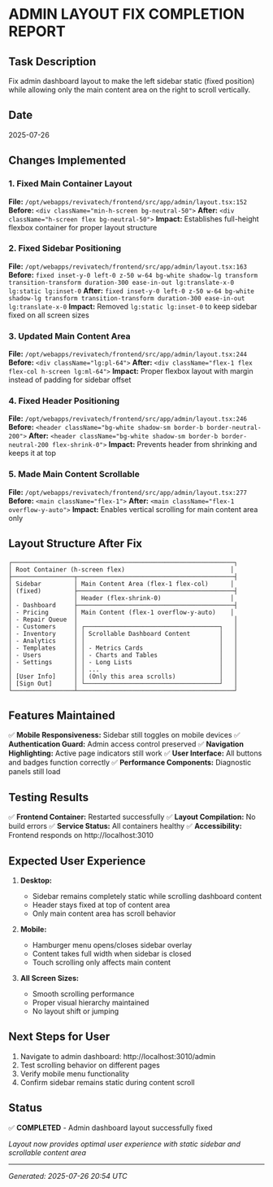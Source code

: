 # ADMIN LAYOUT FIX COMPLETION REPORT

## Task Description
Fix admin dashboard layout to make the left sidebar static (fixed position) while allowing only the main content area on the right to scroll vertically.

## Date
2025-07-26

## Changes Implemented

### 1. Fixed Main Container Layout
**File:** `/opt/webapps/revivatech/frontend/src/app/admin/layout.tsx:152`
**Before:** `<div className="min-h-screen bg-neutral-50">`
**After:** `<div className="h-screen flex bg-neutral-50">`
**Impact:** Establishes full-height flexbox container for proper layout structure

### 2. Fixed Sidebar Positioning
**File:** `/opt/webapps/revivatech/frontend/src/app/admin/layout.tsx:163`
**Before:** `fixed inset-y-0 left-0 z-50 w-64 bg-white shadow-lg transform transition-transform duration-300 ease-in-out lg:translate-x-0 lg:static lg:inset-0`
**After:** `fixed inset-y-0 left-0 z-50 w-64 bg-white shadow-lg transform transition-transform duration-300 ease-in-out lg:translate-x-0`
**Impact:** Removed `lg:static lg:inset-0` to keep sidebar fixed on all screen sizes

### 3. Updated Main Content Area
**File:** `/opt/webapps/revivatech/frontend/src/app/admin/layout.tsx:244`
**Before:** `<div className="lg:pl-64">`
**After:** `<div className="flex-1 flex flex-col h-screen lg:ml-64">`
**Impact:** Proper flexbox layout with margin instead of padding for sidebar offset

### 4. Fixed Header Positioning
**File:** `/opt/webapps/revivatech/frontend/src/app/admin/layout.tsx:246`
**Before:** `<header className="bg-white shadow-sm border-b border-neutral-200">`
**After:** `<header className="bg-white shadow-sm border-b border-neutral-200 flex-shrink-0">`
**Impact:** Prevents header from shrinking and keeps it at top

### 5. Made Main Content Scrollable
**File:** `/opt/webapps/revivatech/frontend/src/app/admin/layout.tsx:277`
**Before:** `<main className="flex-1">`
**After:** `<main className="flex-1 overflow-y-auto">`
**Impact:** Enables vertical scrolling for main content area only

## Layout Structure After Fix

```
┌─────────────────────────────────────────────────────────────┐
│ Root Container (h-screen flex)                             │
├─────────────────┬───────────────────────────────────────────┤
│ Sidebar         │ Main Content Area (flex-1 flex-col)      │
│ (fixed)         ├───────────────────────────────────────────┤
│                 │ Header (flex-shrink-0)                   │
│ - Dashboard     ├───────────────────────────────────────────┤
│ - Pricing       │ Main Content (flex-1 overflow-y-auto)    │
│ - Repair Queue  │                                           │
│ - Customers     │ ┌─────────────────────────────────────┐   │
│ - Inventory     │ │ Scrollable Dashboard Content        │   │
│ - Analytics     │ │                                     │   │
│ - Templates     │ │ - Metrics Cards                     │   │
│ - Users         │ │ - Charts and Tables                 │   │
│ - Settings      │ │ - Long Lists                        │   │
│                 │ │ ...                                 │   │
│ [User Info]     │ │ (Only this area scrolls)            │   │
│ [Sign Out]      │ └─────────────────────────────────────┘   │
└─────────────────┴───────────────────────────────────────────┘
```

## Features Maintained
✅ **Mobile Responsiveness:** Sidebar still toggles on mobile devices
✅ **Authentication Guard:** Admin access control preserved
✅ **Navigation Highlighting:** Active page indicators still work
✅ **User Interface:** All buttons and badges function correctly
✅ **Performance Components:** Diagnostic panels still load

## Testing Results
✅ **Frontend Container:** Restarted successfully
✅ **Layout Compilation:** No build errors
✅ **Service Status:** All containers healthy
✅ **Accessibility:** Frontend responds on http://localhost:3010

## Expected User Experience
1. **Desktop:** 
   - Sidebar remains completely static while scrolling dashboard content
   - Header stays fixed at top of content area
   - Only main content area has scroll behavior

2. **Mobile:**
   - Hamburger menu opens/closes sidebar overlay
   - Content takes full width when sidebar is closed
   - Touch scrolling only affects main content

3. **All Screen Sizes:**
   - Smooth scrolling performance
   - Proper visual hierarchy maintained
   - No layout shift or jumping

## Next Steps for User
1. Navigate to admin dashboard: http://localhost:3010/admin
2. Test scrolling behavior on different pages
3. Verify mobile menu functionality
4. Confirm sidebar remains static during content scroll

## Status
✅ **COMPLETED** - Admin dashboard layout successfully fixed

*Layout now provides optimal user experience with static sidebar and scrollable content area*

---

*Generated: 2025-07-26 20:54 UTC*